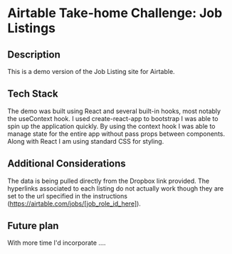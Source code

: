 # Airtable Take-home Challenge: Job Listings

## Description

This is a demo version of the Job Listing site for Airtable. 

## Tech Stack

The demo was built using React and several built-in hooks, most notably the useContext hook. I used create-react-app to bootstrap I was able to spin up the application quickly. By using the context hook I was able to manage state for the entire app without pass props between components. Along with React I am using standard CSS for styling.

## Additional Considerations

The data is being pulled directly from the Dropbox link provided. The hyperlinks associated to each listing do not actually work though they are set to the url specified in the instructions (https://airtable.com/jobs/[job_role_id_here]).

## Future plan

With more time I'd incorporate ....
